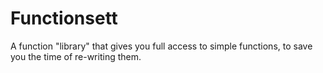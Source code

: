 # Functionsett
A function "library" that gives you full access to simple functions, to save you the time of re-writing them.

